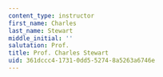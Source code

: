 ```yaml
---
content_type: instructor
first_name: Charles
last_name: Stewart
middle_initial: ''
salutation: Prof.
title: Prof. Charles Stewart
uid: 361dccc4-1731-0dd5-5274-8a5263a6746e
---
```


